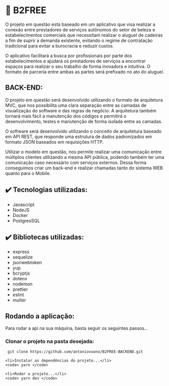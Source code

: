 
<h1>🚀 B2FREE</h1>
<p> O projeto em questão está baseado em um aplicativo que visa realizar a conexão entre prestadores de serviços autônomos do setor de beleza e estabelecimentos comerciais que necessitam realizar o aluguel de cadeiras a fim de suprir a demanda existente, evitando o regime de contratação tradicional para evitar a burocracia e reduzir custos.</p>

<p> O aplicativo facilitará a busca por profissionais por parte dos estabelecimentos e ajudará os prestadores de serviços a encontrar espaços para realizar o seu trabalho de forma inovadora e intuitiva. O formato de parceria entre ambas as partes será prefixado no ato do aluguel. </p>

<h2>BACK-END:</h2>
<p> O projeto em questão será desenvolvido utilizando o formato de arquitetura MVC, que nos possibilita uma clara separação entre as camadas de visualização do software e das regras de negócio. A arquitetura também tornará mais fácil a manutenção dos códigos e permitirá o desenvolvimento, testes e manutenção de forma isolada entre as camadas.</p>

<p>O software será desenvolvido utilizando o conceito de arquitetura baseado em API REST, que responde uma estrutura de dados padronizados em formato JSON baseados em requisições HTTP. </p>

<p>Utilizar o modelo em questão, nos permite realizar uma comunicação entre múltiplos clientes utilizando a mesma API pública, podendo também ter uma comunicação caso necessário com serviços externos. Dessa forma conseguimos criar um back-end e realizar chamadas tanto do sistema WEB quanto para o Mobile. </p>

<h2>✔️ Tecnologias utilizadas:</h2>

<ul>
    <li>Javascript</li>
    <li>NodeJS</li>
    <li>Docker</li>
    <li>PostgresSQL</li>
</ul>

<h2>✔️ Bibliotecas utilizadas:</h2>
<ul>
    <li>express</li>
    <li>sequelize</li>
    <li>jsonwebtoken</li>
    <li>yup</li>
    <li>bcryptjs</li>
    <li>dotenv</li>
    <li>nodemon</li>
    <li>prettier</li>
    <li>eslint</li>
    <li>multer</li>
</ul>

<h2>Rodando a aplicação:</h2>
<p> Para rodar a api na sua máquina, basta seguir os seguintes passos... </p>

   <h3> Clonar o projeto na pasta desejada: </h3>
    <code> git clone https://github.com/antoniovuono/B2FREE-BACKEND.git </code>
    
    <li>Instalar as dependências do projeto...</li>
    <code> yarn </code>
    
    <li>Rodar o projeto...</li>
    <code> yarn dev </code>

